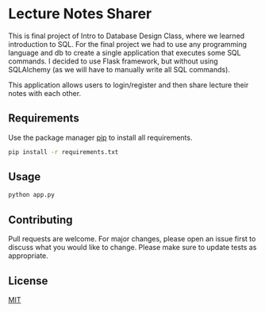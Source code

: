 # Lecture Notes Sharer

This is final project of Intro to Database Design Class, where we learned introduction to SQL. For the final project we had to use any programming language and db to create a single application that executes some SQL commands. I decided to use Flask framework, but without using SQLAlchemy (as we will have to manually write all SQL commands). 

This application allows users to login/register and then share lecture their notes with each other.

## Requirements

Use the package manager [pip](https://pip.pypa.io/en/stable/) to install all requirements.

```bash
pip install -r requirements.txt
```

## Usage
 
```bash
python app.py
```

## Contributing
Pull requests are welcome. For major changes, please open an issue first to discuss what you would like to change.
Please make sure to update tests as appropriate.

## License
[MIT](https://choosealicense.com/licenses/mit/)
